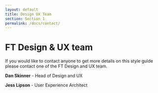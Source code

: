 ```yaml
---
layout: default
title: Design UX Team
section: Section 1
permalink: /docs/contact/
---
```


# FT Design & UX team


If you would like to contact anyone to get more details on this style guide please contact one of the FT Design and UX team. 

**Dan Skinner** - Head of Design and UX

**Jess Lipson** - User Experience Architect


